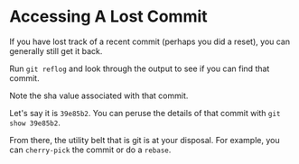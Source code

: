 # Accessing A Lost Commit

If you have lost track of a recent commit (perhaps you did a reset), you can
generally still get it back.

Run `git reflog` and look through the output to see if you can find that
commit.

Note the sha value associated with that commit.

Let's say it is `39e85b2`. You can peruse the details of that commit with 
`git show 39e85b2`.

From there, the utility belt that is git is at your disposal. For example, you
can `cherry-pick` the commit or do a `rebase`.
